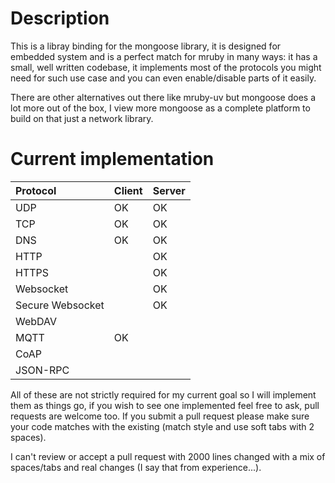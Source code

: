 
# Description

This is a libray binding for the mongoose library, it is designed for embedded system and is a perfect match for mruby in many ways: it has a small, well written codebase, it implements most of the protocols you might need for such use case and you can even enable/disable parts of it easily.

There are other alternatives out there like mruby-uv but mongoose does a lot more out of the box, I view more mongoose as a complete platform to build on that just a network library.

# Current implementation

| Protocol         | Client | Server |
|:-----------------|:-------|:-------|
| UDP              | OK     | OK     |
| TCP              | OK     | OK     |
| DNS              | OK     | OK     |
| HTTP             |        | OK     |
| HTTPS            |        | OK     |
| Websocket        |        | OK     |
| Secure Websocket |        | OK     |
| WebDAV           |        |        |
| MQTT             | OK     |        |
| CoAP             |        |        |
| JSON-RPC         |        |        |

All of these are not strictly required for my current goal so I will implement them as things go, if you wish to see one implemented feel free to ask, pull requests are welcome too.
If you submit a pull request please make sure your code matches with the existing (match style and use soft tabs with 2 spaces).

I can't review or accept a pull request with 2000 lines changed with a mix of spaces/tabs and real changes (I say that from experience...).
